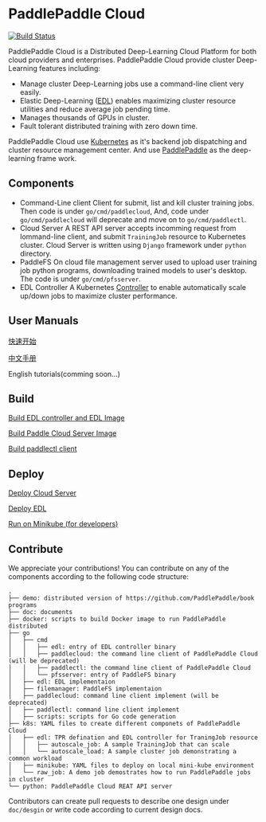 # PaddlePaddle Cloud

[![Build Status](https://travis-ci.org/PaddlePaddle/cloud.svg?branch=develop)](https://travis-ci.org/PaddlePaddle/cloud)

PaddlePaddle Cloud is a Distributed Deep-Learning Cloud Platform for both cloud
providers and enterprises. PaddlePaddle Cloud provide cluster Deep-Learning
features including:

- Manage cluster Deep-Learning jobs use a command-line client very easily.
- Elastic Deep-Learning ([EDL](./doc/edl/README.md)) enables maximizing cluster resource utilities
  and reduce average job pending time.
- Manages thousands of GPUs in cluster.
- Fault tolerant distributed training with zero down time.

PaddlePaddle Cloud use [Kubernetes](https://kubernetes.io) as it's backend job
dispatching and cluster resource management center. And use [PaddlePaddle](https://github.com/PaddlePaddle/Paddle.git)
as the deep-learning frame work. 

## Components

- Command-Line client
  Client for submit, list and kill cluster training jobs. Then code is under
  `go/cmd/paddlecloud`, And, code under `go/cmd/paddlecloud` will deprecate and
  move on to `go/cmd/paddlectl`.
- Cloud Server
  A REST API server accepts incomming request from lommand-line client, and submit
  `TrainingJob` resource to Kubernetes cluster. Cloud Server is written using
  `Django` framework under `python` directory.
- PaddleFS
  On cloud file management server used to upload user training job python programs,
  downloading trained models to user's desktop. The code is under `go/cmd/pfsserver`.
- EDL Controller
  A Kubernetes [Controller](https://kubernetes.io/docs/concepts/api-extension/custom-resources/#custom-controllers)
  to enable automatically scale up/down jobs to maximize cluster performance.

## User Manuals

[快速开始](./doc/tutorial_cn.md)

[中文手册](./doc/usage_cn.md)

English tutorials(comming soon...)

## Build

[Build EDL controller and EDL Image](./doc/build/build_edl_controller.md)

[Build Paddle Cloud Server Image](./doc/deploy/deploy.md)

[Build paddlectl client](./doc/build/build_client.md)

## Deploy

[Deploy Cloud Server](./doc/deploy/deploy.md)

[Deploy EDL](./doc/deploy/deploy_edl.md)

[Run on Minikube (for developers)](./doc/deploy/run_on_minikube.md)

## Contribute

We appreciate your contributions! You can contribute on any of the components
according to the following code structure:

```
.
├── demo: distributed version of https://github.com/PaddlePaddle/book programs
├── doc: documents
├── docker: scripts to build Docker image to run PaddlePaddle distributed
├── go
│   ├── cmd
│   │   ├── edl: entry of EDL controller binary
│   │   ├── paddlecloud: the command line client of PaddlePaddle Cloud (will be deprecated)
│   │   ├── paddlectl: the command line client of PaddlePaddle Cloud
│   │   └── pfsserver: entry of PaddleFS binary
│   ├── edl: EDL implementaion
│   ├── filemanager: PaddleFS implementaion
│   ├── paddlecloud: command line client implement (will be deprecated)
│   ├── paddlectl: command line client implement
│   ├── scripts: scripts for Go code generation
├── k8s: YAML files to create different componets of PaddlePaddle Cloud
│   ├── edl: TPR defination and EDL controller for TraningJob resource
│   │   ├── autoscale_job: A sample TrainingJob that can scale
│   │   └── autoscale_load: A sample cluster job demonstrating a common workload
│   ├── minikube: YAML files to deploy on local mini-kube environment
│   └── raw_job: A demo job demostrates how to run PaddlePaddle jobs in cluster
└── python: PaddlePaddle Cloud REAT API server
```

Contributors can create pull requests to describe one design under `doc/desgin`
or write code according to current design docs.